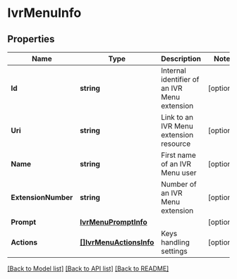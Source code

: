 # IvrMenuInfo

## Properties
Name | Type | Description | Notes
------------ | ------------- | ------------- | -------------
**Id** | **string** | Internal identifier of an IVR Menu extension | [optional] 
**Uri** | **string** | Link to an IVR Menu extension resource | [optional] 
**Name** | **string** | First name of an IVR Menu user | [optional] 
**ExtensionNumber** | **string** | Number of an IVR Menu extension | [optional] 
**Prompt** | [**IvrMenuPromptInfo**](IVRMenuPromptInfo.md) |  | [optional] 
**Actions** | [**[]IvrMenuActionsInfo**](IVRMenuActionsInfo.md) | Keys handling settings | [optional] 

[[Back to Model list]](../README.md#documentation-for-models) [[Back to API list]](../README.md#documentation-for-api-endpoints) [[Back to README]](../README.md)


